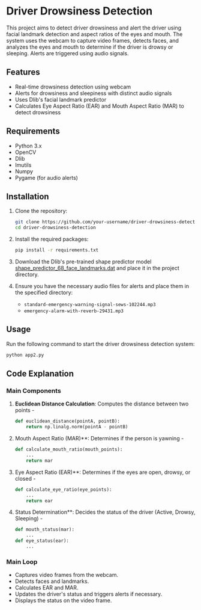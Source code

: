 # Driver Drowsiness Detection

This project aims to detect driver drowsiness and alert the driver using facial landmark detection and aspect ratios of the eyes and mouth. The system uses the webcam to capture video frames, detects faces, and analyzes the eyes and mouth to determine if the driver is drowsy or sleeping. Alerts are triggered using audio signals.

## Features

- Real-time drowsiness detection using webcam
- Alerts for drowsiness and sleepiness with distinct audio signals
- Uses Dlib's facial landmark predictor
- Calculates Eye Aspect Ratio (EAR) and Mouth Aspect Ratio (MAR) to detect drowsiness

## Requirements

- Python 3.x
- OpenCV
- Dlib
- Imutils
- Numpy
- Pygame (for audio alerts)

## Installation

1. Clone the repository:
   ```sh
   git clone https://github.com/your-username/driver-drowsiness-detection.git
   cd driver-drowsiness-detection
   ```

2. Install the required packages:
   ```sh
   pip install -r requirements.txt
   ```

3. Download the Dlib's pre-trained shape predictor model [shape_predictor_68_face_landmarks.dat](http://dlib.net/files/shape_predictor_68_face_landmarks.dat.bz2) and place it in the project directory.

4. Ensure you have the necessary audio files for alerts and place them in the specified directory:
   - `standard-emergency-warning-signal-sews-102244.mp3`
   - `emergency-alarm-with-reverb-29431.mp3`

## Usage

Run the following command to start the driver drowsiness detection system:
```sh
python app2.py
```

## Code Explanation

### Main Components

1. **Euclidean Distance Calculation**: Computes the distance between two points - 
   ```python
   def euclidean_distance(pointA, pointB):
       return np.linalg.norm(pointA - pointB)
   ```

2. Mouth Aspect Ratio (MAR)**: Determines if the person is yawning - 
   ```python
   def calculate_mouth_ratio(mouth_points):
       ...
       return mar
   ```

3. Eye Aspect Ratio (EAR)**: Determines if the eyes are open, drowsy, or closed - 
   ```python
   def calculate_eye_ratio(eye_points):
       ...
       return ear
   ```

4. Status Determination**: Decides the status of the driver (Active, Drowsy, Sleeping) - 
   ```python
   def mouth_status(mar):
       ...
   def eye_status(ear):
       ...
   ```

### Main Loop

- Captures video frames from the webcam.
- Detects faces and landmarks.
- Calculates EAR and MAR.
- Updates the driver's status and triggers alerts if necessary.
- Displays the status on the video frame.



